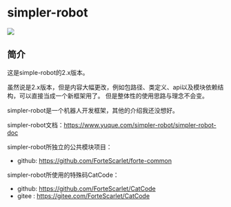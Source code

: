 # simpler-robot

[![](https://img.shields.io/maven-central/v/love.forte.simple-robot/parent)](https://repo1.maven.org/maven2/love/forte/simple-robot/parent/)

## 简介

这是simple-robot的2.x版本。

虽然说是2.x版本，但是内容大幅更改，例如包路径、类定义、api以及模块依赖结构，可以直接当成一个新框架用了。
但是整体性的使用思路与理念不会变。


simpler-robot是一个机器人开发框架，其他的介绍我还没想好。


simpler-robot文档：https://www.yuque.com/simpler-robot/simpler-robot-doc


simpler-robot所独立的公共模块项目：
- github: https://github.com/ForteScarlet/forte-common

simpler-robot所使用的特殊码CatCode：
- github: https://github.com/ForteScarlet/CatCode
- gitee : https://gitee.com/ForteScarlet/CatCode

